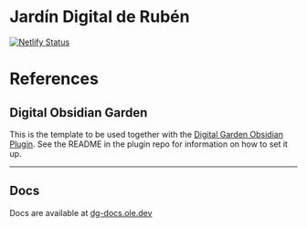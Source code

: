 # Jardín Digital de Rubén

[![Netlify Status](https://api.netlify.com/api/v1/badges/e8fc34b4-5cac-41a5-b3f6-ca40695dadbf/deploy-status?branch=main)](https://app.netlify.com/sites/rr-digitalgarden/deploys?branch=main)

# References
## Digital Obsidian Garden
This is the template to be used together with the [Digital Garden Obsidian Plugin](https://github.com/oleeskild/Obsidian-Digital-Garden). 
See the README in the plugin repo for information on how to set it up.

---
## Docs
Docs are available at [dg-docs.ole.dev](https://dg-docs.ole.dev/)
